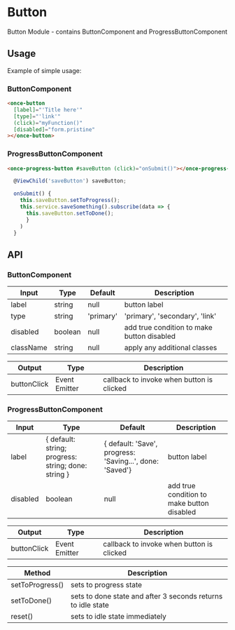 # Button

Button Module - contains ButtonComponent and ProgressButtonComponent

## Usage

Example of simple usage:

### ButtonComponent

```html
<once-button
  [label]="'Title here'"
  [type]="'link'"
  (click)="myFunction()"
  [disabled]="form.pristine"
></once-button>
```

### ProgressButtonComponent

```html
<once-progress-button #saveButton (click)="onSubmit()"></once-progress-button>
```

```js
  @ViewChild('saveButton') saveButton;

  onSubmit() {
    this.saveButton.setToProgress();
    this.service.saveSomething().subscribe(data => {
      this.saveButton.setToDone();
      }
    )
  }
```

## API

### ButtonComponent

| Input     | Type    | Default   | Description                                |
| --------- | ------- | --------- | ------------------------------------------ |
| label     | string  | null      | button label                               |
| type      | string  | 'primary' | 'primary', 'secondary', 'link'             |
| disabled  | boolean | null      | add true condition to make button disabled |
| className | string  | null      | apply any additional classes               |

| Output      | Type          | Description                               |
| ----------- | ------------- | ----------------------------------------- |
| buttonClick | Event Emitter | callback to invoke when button is clicked |

### ProgressButtonComponent

| Input    | Type                                                | Default                                                  | Description                                |
| -------- | --------------------------------------------------- | -------------------------------------------------------- | ------------------------------------------ |
| label    | { default: string; progress: string; done: string } | { default: 'Save', progress: 'Saving...', done: 'Saved'} | button label                               |
| disabled | boolean                                             | null                                                     | add true condition to make button disabled |

| Output      | Type          | Description                               |
| ----------- | ------------- | ----------------------------------------- |
| buttonClick | Event Emitter | callback to invoke when button is clicked |

| Method          | Description                                                  |
| --------------- | ------------------------------------------------------------ |
| setToProgress() | sets to progress state                                       |
| setToDone()     | sets to done state and after 3 seconds returns to idle state |
| reset()         | sets to idle state immediately                               |

